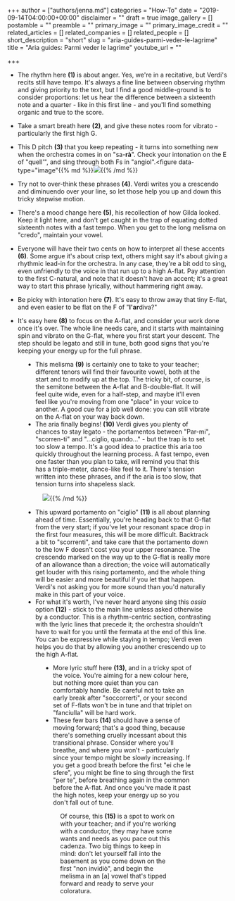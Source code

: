 +++
author = ["authors/jenna.md"]
categories = "How-To"
date = "2019-09-14T04:00:00+00:00"
disclaimer = ""
draft = true
image_gallery = []
postamble = ""
preamble = ""
primary_image = ""
primary_image_credit = ""
related_articles = []
related_companies = []
related_people = []
short_description = "short"
slug = "aria-guides-parmi-veder-le-lagrime"
title = "Aria guides: Parmi veder le lagrime"
youtube_url = ""

+++
* The rhythm here **(1)** is about anger. Yes, we're in a recitative, but Verdi's recits still have tempo. It's always a fine line between observing rhythm and giving priority to the text, but I find a good middle-ground is to consider proportions: let us hear the difference between a sixteenth note and a quarter - like in this first line - and you'll find something organic and true to the score.

  <figure data-type="image"{{% md %}}![](https://res.cloudinary.com/schmopera/image/upload/v1568488851/media/2019/09/AriaGuide-Parmi-p1_pwtvh8.png){{% /md %}}</figure>
* Take a smart breath here **(2)**, and give these notes room for vibrato - particularly the first high G.
* This D pitch **(3)** that you keep repeating - it turns into something new when the orchestra comes in on "sa-**rà**". Check your intonation on the E of "quell'", and sing through both Fs in "angiol".<figure data-type="image"{{% md %}}![](https://res.cloudinary.com/schmopera/image/upload/v1568488868/media/2019/09/AriaGuide-Parmi-p2_wfxeed.png){{% /md %}}  
  </figure>
* Try not to over-think these phrases **(4)**. Verdi writes you a crescendo and diminuendo over your line, so let those help you up and down this tricky stepwise motion.
* There's a mood change here **(5)**, his recollection of how Gilda looked. Keep it light here, and don't get caught in the trap of equating dotted sixteenth notes with a fast tempo. When you get to the long melisma on "credo", maintain your vowel.
* Everyone will have their two cents on how to interpret all these accents **(6)**. Some argue it's about crisp text, others might say it's about giving a rhythmic lead-in for the orchestra. In any case, they're a bit odd to sing, even unfriendly to the voice in that run up to a high A-flat. Pay attention to the first C-natural, and note that it doesn't have an accent; it's a great way to start this phrase lyrically, without hammering right away.

  <figure data-type="image"{{% md %}}![](https://res.cloudinary.com/schmopera/image/upload/v1568488882/media/2019/09/AriaGuide-Parmi-p3_o6o7h8.png){{% /md %}}  
  </figure>
* Be picky with intonation here **(7)**. It's easy to throw away that tiny E-flat, and even easier to be flat on the F of "**l'ar**diva?"
* It's easy here **(8)** to focus on the A-flat, and consider your work done once it's over. The whole line needs care, and it starts with maintaining spin and vibrato on the G-flat, where you first start your descent. The step should be legato and still in tune, both good signs that you're keeping your energy up for the full phrase.

<figure data-type="image"{{% md %}}![](https://res.cloudinary.com/schmopera/image/upload/v1568488900/media/2019/09/AriaGuide-Parmi-p4_ybbecw.jpg){{% /md %}}

</figure>

* This melisma **(9)** is certainly one to take to your teacher; different tenors will find their favourite vowel, both at the start and to modify up at the top. The tricky bit, of course, is the semitone between the A-flat and B-double-flat. It will feel quite wide, even for a half-step, and maybe it'll even feel like you're moving from one "place" in your voice to another. A good cue for a job well done: you can still vibrate on the A-flat on your way back down.
* The aria finally begins! **(10)** Verdi gives you plenty of chances to stay legato - the portamentos between "Par-mi", "scorren-ti" and "...ciglio, quando..." - but the trap is to set too slow a tempo. It's a good idea to practice this aria too quickly throughout the learning process. A fast tempo, even one faster than you plan to take, will remind you that this has a triple-meter, dance-like feel to it. There's tension written into these phrases, and if the aria is too slow, that tension turns into shapeless slack.

<figure data-type="image"{{% md %}}

![](https://res.cloudinary.com/schmopera/image/upload/v1568488917/media/2019/09/AriaGuide-Parmi-p5_spvf3t.jpg){{% /md %}}  
</figure>

* This upward portamento on "ciglio" **(11)** is all about planning ahead of time. Essentially, you're heading back to that G-flat from the very start; if you've let your resonant space drop in the first four measures, this will be more difficult. Backtrack a bit to "scorrenti", and take care that the portamento down to the low F doesn't cost you your upper resonance. The crescendo marked on the way up to the G-flat is really more of an allowance than a direction; the voice will automatically get louder with this rising portamento, and the whole thing will be easier and more beautiful if you let that happen. Verdi's not asking you for more sound than you'd naturally make in this part of your voice.
* For what it's worth, I've never heard anyone sing this _ossia_ option **(12)** - stick to the main line unless asked otherwise by a conductor. This is a rhythm-centric section, contrasting with the lyric lines that precede it; the orchestra shouldn't have to wait for you until the fermata at the end of this line. You can be expressive while staying in tempo; Verdi even helps you do that by allowing you another crescendo up to the high A-flat.

<figure data-type="image"{{% md %}}![](https://res.cloudinary.com/schmopera/image/upload/v1568488931/media/2019/09/AriaGuide-Parmi-p6_ytvwbp.png){{% /md %}}  
</figure>

* More lyric stuff here **(13)**, and in a tricky spot of the voice. You're aiming for a new colour here, but nothing more quiet than you can comfortably handle. Be careful not to take an early break after "soccorrerti", or your second set of F-flats won't be in tune and that triplet on "fanciulla" will be hard work. 
* These few bars **(14)** should have a sense of moving forward; that's a good thing, because there's something cruelly incessant about this transitional phrase. Consider where you'll breathe, and where you won't - particularly since your tempo might be slowly increasing. If you get a good breath before the first "ei che le sfere", you might be fine to sing through the first "per te", before breathing again in the common before the A-flat. And once you've made it past the high notes, keep your energy up so you don't fall out of tune.

<figure data-type="image"{{% md %}}![](https://res.cloudinary.com/schmopera/image/upload/v1568488952/media/2019/09/AriaGuide-Parmi-p7_utz2ue.png){{% /md %}}  
</figure>

Of course, this **(15)** is a spot to work on with your teacher; and if you're working with a conductor, they may have some wants and needs as you pace out this cadenza. Two big things to keep in mind: don't let yourself fall into the basement as you come down on the first "non invidiò", and begin the melisma in an \[a\] vowel that's tipped forward and ready to serve your coloratura.

<figure data-type="image"{{% md %}}![](https://res.cloudinary.com/schmopera/image/upload/v1568489053/media/2019/09/AriaGuide-Parmi-p8_deespa.png){{% /md %}}  
</figure>